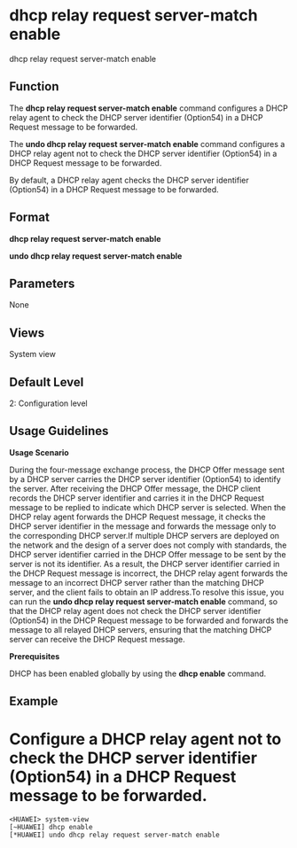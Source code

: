 dhcp relay request server-match enable
======================================

dhcp relay request server-match enable

Function
--------



The **dhcp relay request server-match enable** command configures a DHCP relay agent to check the DHCP server identifier (Option54) in a DHCP Request message to be forwarded.

The **undo dhcp relay request server-match enable** command configures a DHCP relay agent not to check the DHCP server identifier (Option54) in a DHCP Request message to be forwarded.



By default, a DHCP relay agent checks the DHCP server identifier (Option54) in a DHCP Request message to be forwarded.


Format
------

**dhcp relay request server-match enable**

**undo dhcp relay request server-match enable**


Parameters
----------

None

Views
-----

System view


Default Level
-------------

2: Configuration level


Usage Guidelines
----------------

**Usage Scenario**

During the four-message exchange process, the DHCP Offer message sent by a DHCP server carries the DHCP server identifier (Option54) to identify the server. After receiving the DHCP Offer message, the DHCP client records the DHCP server identifier and carries it in the DHCP Request message to be replied to indicate which DHCP server is selected. When the DHCP relay agent forwards the DHCP Request message, it checks the DHCP server identifier in the message and forwards the message only to the corresponding DHCP server.If multiple DHCP servers are deployed on the network and the design of a server does not comply with standards, the DHCP server identifier carried in the DHCP Offer message to be sent by the server is not its identifier. As a result, the DHCP server identifier carried in the DHCP Request message is incorrect, the DHCP relay agent forwards the message to an incorrect DHCP server rather than the matching DHCP server, and the client fails to obtain an IP address.To resolve this issue, you can run the **undo dhcp relay request server-match enable** command, so that the DHCP relay agent does not check the DHCP server identifier (Option54) in the DHCP Request message to be forwarded and forwards the message to all relayed DHCP servers, ensuring that the matching DHCP server can receive the DHCP Request message.

**Prerequisites**

DHCP has been enabled globally by using the **dhcp enable** command.


Example
-------

# Configure a DHCP relay agent not to check the DHCP server identifier (Option54) in a DHCP Request message to be forwarded.
```
<HUAWEI> system-view
[~HUAWEI] dhcp enable
[*HUAWEI] undo dhcp relay request server-match enable

```